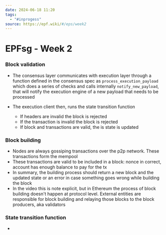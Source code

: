 ```yaml
---
date: 2024-06-18 11:20
tags:
  - "#inprogess"
source: https://epf.wiki/#/eps/week2
---
```

# EPFsg - Week 2

### Block validation
- The consensus layer communicates with execution layer through a function defined in the  consensus spec as `process_execution_payload` which does a series of checks and calls internally `notify_new_payload`, that will notify the execution engine of a new payload that needs to be processed 

- The execution client then, runs the state transition function
	- If headers are invalid the block is rejected
	- If the transaction is invalid the block is rejected
	- If block and transactions are valid, the is state is updated

### Block building
- Nodes are always gossiping transactions over the p2p network. These transactions form the mempool
- These transactions are valid to be included in a block: nonce in correct, account has enough balance to pay for the tx
- In summary, the building process should return a new block and the updated state or an error in case something goes wrong while building the block
- In the video this is note explicit, but in Ethereum the process of block building doesn't happen at protocol level. External entities are responsible for block building and relaying those blocks to the block producers, aka validators

### State transition function
- 
